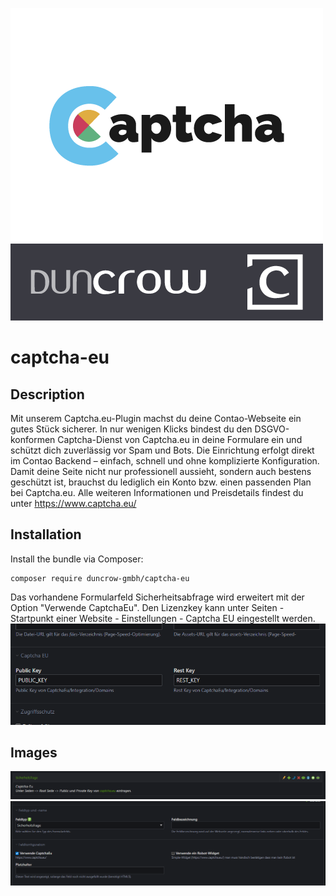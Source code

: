
![Logo](docs/images/logo.png)

# captcha-eu

## Description
Mit unserem Captcha.eu-Plugin machst du deine Contao-Webseite ein gutes Stück sicherer. In nur wenigen Klicks bindest du den DSGVO-konformen Captcha-Dienst von Captcha.eu in deine Formulare ein und schützt dich zuverlässig vor Spam und Bots. Die Einrichtung erfolgt direkt im Contao Backend – einfach, schnell und ohne komplizierte Konfiguration.
Damit deine Seite nicht nur professionell aussieht, sondern auch bestens geschützt ist, brauchst du lediglich ein Konto bzw. einen passenden Plan bei Captcha.eu. Alle weiteren Informationen und Preisdetails findest du unter https://www.captcha.eu/


## Installation

Install the bundle via Composer:

```
composer require duncrow-gmbh/captcha-eu
```

Das vorhandene Formularfeld Sicherheitsabfrage wird erweitert mit der Option "Verwende CaptchaEu". 
Den Lizenzkey kann unter Seiten - Startpunkt einer Website - Einstellungen - Captcha EU eingestellt werden.
![](docs/images/image3.png)

## Images
![](docs/images/image1.png)
![](docs/images/image2.png)